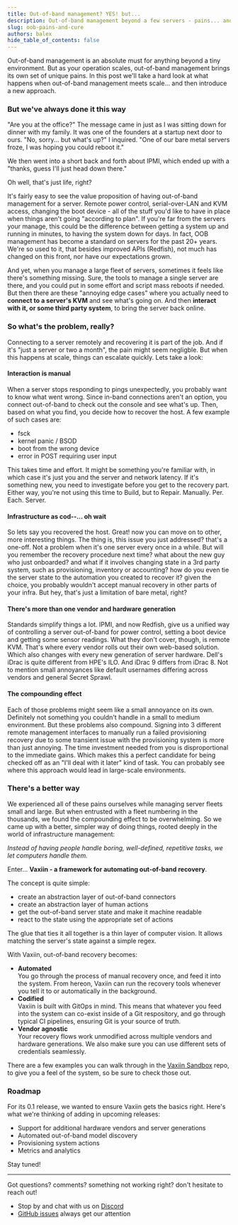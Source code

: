 ```yaml
---
title: Out-of-band management? YES! but...
description: Out-of-band management beyond a few servers - pains... and a computer-vision based cure.
slug: oob-pains-and-cure
authors: balex
hide_table_of_contents: false
---
```


Out-of-band management is an absolute must for anything beyond a tiny environment. But as your operation scales,
out-of-band management brings its own set of unique pains. In this post we'll take a hard look at what happens
when out-of-band management meets scale... and then introduce a new approach.

<!--truncate-->

### But we've always done it this way

"Are you at the office?" The message came in just as I was sitting down for dinner with my family.
It was one of the founders at a startup next door to ours. "No, sorry... but what's up?" I inquired.
"One of our bare metal servers froze, I was hoping you could reboot it."

We then went into a short back and forth about IPMI, which ended up with a "thanks, guess I'll just head down there."

Oh well, that's just life, right?

It's fairly easy to see the value proposition of having out-of-band management for a server. Remote power control,
serial-over-LAN and KVM access, changing the boot device - all of the stuff you'd like to have in place when things
aren't going "according to plan". If you're far from the servers your manage, this could be the difference between
getting a system up and running in minutes, to having the system down for days. In fact, OOB management has become
a standard on servers for the past 20+ years. We're so used to it, that besides improved APIs (Redfish), not much
has changed on this front, nor have our expectations grown.

And yet, when you manage a large fleet of servers, sometimes it feels like there's something missing. Sure, the tools
to manage a single server are there, and you could put in some effort and script mass reboots if needed. But then
there are these "annoying edge cases" where you actually need to **connect to a server's KVM** and see what's going
on. And then **interact with it, or some third party system**, to bring the server back online.

### So what's the problem, really?

Connecting to a server remotely and recovering it is part of the job. And if it's "just a server or two a month",
the pain might seem negligble. But when this happens at scale, things can escalate quickly. Lets take a look:

#### Interaction is manual
When a server stops responding to pings unexpectedly, you probably want to know what went wrong. Since in-band
connections aren't an option, you connect out-of-band to check out the console and see what's up. Then, based
on what you find, you decide how to recover the host. A few example of such cases are:
- fsck
- kernel panic / BSOD
- boot from the wrong device
- error in POST requiring user input

This takes time and effort. It might be something you're familiar with, in which case it's just you and the server
and network latency. If it's something new, you need to investigate before you get to the recovery part. Either way,
you're not using this time to Build, but to Repair. Manually. Per. Each. Server.

#### Infrastructure as cod--... oh wait
So lets say you recovered the host. Great! now you can move on to other, more interesting things. The thing is, this
issue you just addressed? that's a one-off. Not a problem when it's one server every once in a while. But will you
remember the recovery procedure next time? what about the new guy who just onboarded? and what if it involves
changing state in a 3rd party system, such as provisioning, inventory or accounting? how do you even tie the server
state to the automation you created to recover it? given the choice, you probably wouldn't accept manual recovery
in other parts of your infra. But hey, that's just a limitation of bare metal, right?

#### There's more than one vendor and hardware generation
Standards simplify things a lot. IPMI, and now Redfish, give us a unified way of controlling a server out-of-band for
power control, setting a boot device and getting some sensor readings. What they don't cover, though, is remote KVM.
That's where every vendor rolls out their own web-based solution. Which also changes with every new generation of
server hardware. Dell's iDrac is quite different from HPE's ILO. And iDrac 9 differs from iDrac 8. Not to mention
small annoyances like default usernames differing across vendors and general Secret Sprawl.

#### The compounding effect
Each of those problems might seem like a small annoyance on its own. Definitely not something you couldn't handle in
a small to medium environment. But these problems also compound. Signing into 3 different remote management interfaces
to manually run a failed provisioning recovery due to some transient issue with the provisioning system is more
than just annoying. The time investment needed from you is disproportional to the immediate gains. Which makes this a
perfect candidate for being checked off as an "I'll deal with it later" kind of task. You can probably see where this
approach would lead in large-scale environments.

### There's a better way
We experienced all of these pains ourselves while managing server fleets small and large. But when entrusted with a
fleet numbering in the thousands, we found the compounding effect to be overwhelming. So we came up with a better,
simpler way of doing things, rooted deeply in the world of infrastructure management:

*Instead of having people handle boring, well-defined, repetitive tasks, we let computers handle them.*

Enter... **Vaxiin - a framework for automating out-of-band recovery**.

The concept is quite simple:

- create an abstraction layer of out-of-band connectors
- create an abstraction layer of human actions
- get the out-of-band server state and make it machine readable
- react to the state using the appropriate set of actions

The glue that ties it all together is a thin layer of computer vision. It allows matching the server's state
against a simple regex.

With Vaxiin, out-of-band recovery becomes:
- **Automated**  
  You go through the process of manual recovery once, and feed it into the system. From hereon, Vaxiin can run the
  recovery tools whenever you tell it to or automatically in the background.
- **Codified**  
  Vaxiin is built with GitOps in mind. This means that whatever you feed into the system can co-exist inside of a
  Git respository, and go through typical CI pipelines, ensuring Git is your source of truth.
- **Vendor agnostic**  
  Your recovery flows work unmodified across multiple vendors and hardware generations. We also make sure you can
  use different sets of credentials seamlessly.

There are a few examples you can walk through in the [Vaxiin Sandbox](https://github.com/rebootoio/vaxiin-sandbox)
repo, to give you a feel of the system, so be sure to check those out.

### Roadmap
For its 0.1 release, we wanted to ensure Vaxiin gets the basics right. Here's what we're thinking of adding in
upcoming releases:
- Support for additional hardware vendors and server generations
- Automated out-of-band model discovery
- Provisioning system actions
- Metrics and analytics

Stay tuned!

---

Got questions? comments? something not working right? don't hesitate to reach out!  
- Stop by and chat with us on [Discord](https://discord.gg/aEJ6qwcCGs)  
- [GitHub issues](https://github.com/rebootoio/vaxiin-sandbox/issues) always get our attention
